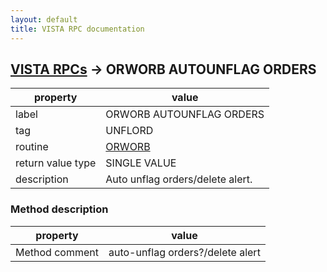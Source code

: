 ```yaml
---
layout: default
title: VISTA RPC documentation
---
```




## [VISTA RPCs](TableOfContent.md) &#8594; ORWORB AUTOUNFLAG ORDERS 

 property | value 
--- | --- 
 label | ORWORB AUTOUNFLAG ORDERS
 tag | UNFLORD
 routine | [ORWORB](http://code.osehra.org/dox/Routine_ORWORB_source.html)
 return value type | SINGLE VALUE
 description | Auto unflag orders/delete alert.


### Method description

 property | value 
--- | --- 
 Method comment | auto-unflag orders?/delete alert